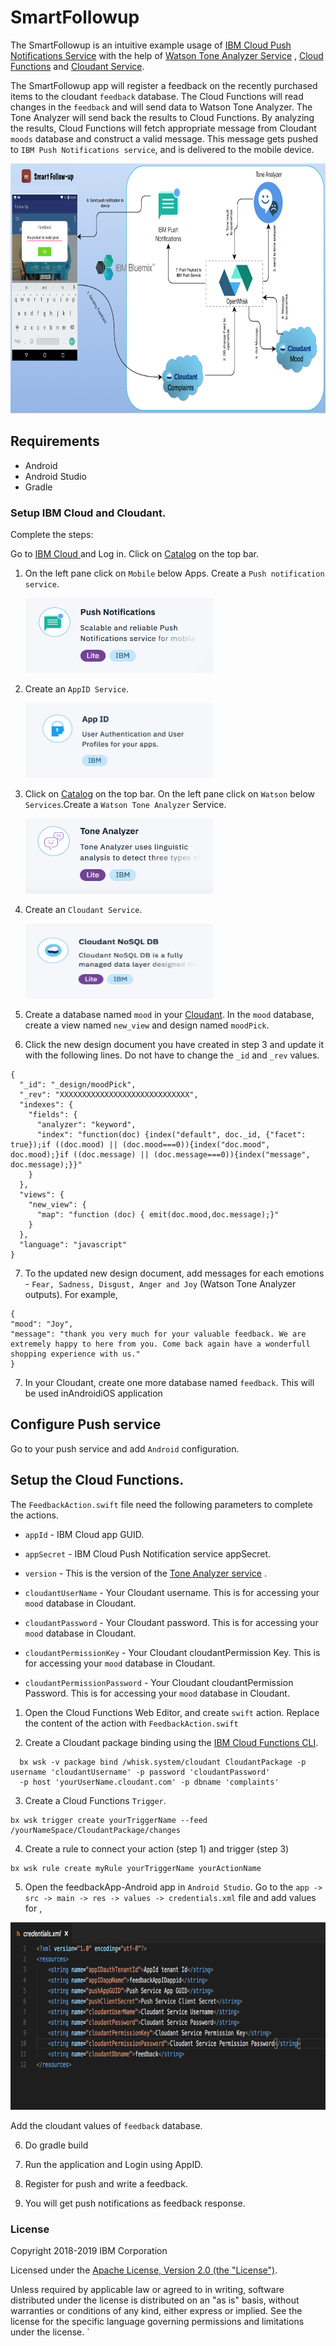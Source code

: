 # SmartFollowup

The SmartFollowup is an intuitive example usage of [IBM Cloud Push Notifications Service](https://console.ng.bluemix.net/docs/services/mobilepush/index.html?pos=2) with the help of [Watson Tone Analyzer Service](http://www.ibm.com/smarterplanet/us/en/ibmwatson/developercloud/tone-analyzer.html) , [Cloud Functions](https://www.ibm.com/cloud/functions/details) and [Cloudant Service](https://cloudant.com/).

The SmartFollowup app will register a feedback on the recently purchased items to the cloudant `feedback` database. The Cloud Functions will read changes in the `feedback` and will send data to Watson Tone Analyzer. The Tone Analyzer will send back the results to Cloud Functions. By analyzing the results, Cloud Functions will fetch appropriate message from Cloudant `moods` database and construct a valid message. This message gets pushed to `IBM Push Notifications service`, and is delivered to the mobile device.

  <img src="assets/archnew.png" width="700" height="400">

## Requirements

* Android 
* Android Studio
* Gradle


### Setup IBM Cloud and Cloudant.

Complete the steps:

 Go to [IBM Cloud ](https://console.ng.bluemix.net) and Log in. Click on [Catalog](https://console.ng.bluemix.net/catalog/) on the top bar.

1. On the left pane click on `Mobile` below Apps.  Create a `Push notification service`.

   <img src="assets/push.png" width="300" height="120">

2. Create an `AppID Service`.

   <img src="assets/appid.png" width="300" height="120">

3. Click on [Catalog](https://console.ng.bluemix.net/catalog/) on the top bar. On the left pane click on `Watson` below `Services`.Create  a `Watson Tone Analyzer` Service.

    <img src="assets/tone.png" width="300" height="120">

4. Create an `Cloudant Service`.

    <img src="assets/cloudant.png" width="300" height="120">

5. Create a database named `mood` in your [Cloudant](https://cloudant.com/). In the `mood` database, create a view named `new_view` and design named `moodPick`.

6. Click the new design document you have created in step 3 and update it with the following lines. Do not have to change the `_id` and `_rev` values.

```
{
  "_id": "_design/moodPick",
  "_rev": "XXXXXXXXXXXXXXXXXXXXXXXXXXXXX",
  "indexes": {
    "fields": {
      "analyzer": "keyword",
      "index": "function(doc) {index("default", doc._id, {"facet": true});if ((doc.mood) || (doc.mood===0)){index("doc.mood", doc.mood);}if ((doc.message) || (doc.message===0)){index("message", doc.message);}}"
    }
  },
  "views": {
    "new_view": {
      "map": "function (doc) { emit(doc.mood,doc.message);}"
    }
  },
  "language": "javascript"
}

```

7. To the updated new design document, add messages for each emotions - `Fear, Sadness, Disgust, Anger and Joy` (Watson Tone Analyzer outputs). For example,

```
{
"mood": "Joy",
"message": "thank you very much for your valuable feedback. We are extremely happy to here from you. Come back again have a wonderfull shopping experience with us."
}
```

7. In your Cloudant, create one more database named `feedback`. This will be used inAndroidiOS application

## Configure Push service

 Go to your push service and add `Android` configuration.

## Setup the Cloud Functions.

The `FeedbackAction.swift` file need the following parameters to complete the actions.

- `appId` - IBM Cloud app GUID.

- `appSecret` - IBM Cloud Push Notification service appSecret.

- `version` - This is the version of the [Tone Analyzer service](https://watson-api-explorer.mybluemix.net/apis/tone-analyzer-v3#/) .

- `cloudantUserName` - Your Cloudant username. This is for accessing your `mood` database in Cloudant.

- `cloudantPassword` - Your Cloudant password. This is for accessing your `mood` database in Cloudant.

- `cloudantPermissionKey` - Your Cloudant cloudantPermission Key. This is for accessing your `mood` database in Cloudant.

- `cloudantPermissionPassword` - Your Cloudant cloudantPermission Password. This is for accessing your `mood` database in Cloudant.


1. Open the Cloud Functions Web Editor, and create `swift` action. Replace the content of the action with `FeedbackAction.swift`

2. Create a Cloudant package binding using the [IBM Cloud Functions CLI](https://console.bluemix.net/openwhisk/learn/cli).

  ```
    bx wsk -v package bind /whisk.system/cloudant CloudantPackage -p username 'cloudantUsername' -p password 'cloudantPassword'
    -p host 'yourUserName.cloudant.com' -p dbname 'complaints'
  ```

3. Create a Cloud Functions `Trigger`.

  ```
  bx wsk trigger create yourTriggerName --feed /yourNameSpace/CloudantPackage/changes
  ```

4. Create a rule to connect your action (step 1) and trigger (step 3)

  ```
  bx wsk rule create myRule yourTriggerName yourActionName
  ```

5. Open the feedbackApp-Android app in `Android Studio`. Go to the `app -> src -> main -> res -> values -> credentials.xml` file and add values for ,

  <img src="assets/credentials.png" width="700" height="300">


Add the cloudant values of `feedback` database.

6. Do gradle build

7. Run the application and Login using AppID.

8. Register for push and write a feedback.

9. You will get push notifications as feedback response.


### License

Copyright 2018-2019 IBM Corporation

Licensed under the [Apache License, Version 2.0 (the "License")](http://www.apache.org/licenses/LICENSE-2.0.html).

Unless required by applicable law or agreed to in writing, software distributed under the license is distributed on an "as is" basis, without warranties or conditions of any kind, either express or implied. See the license for the specific language governing permissions and limitations under the license.
`